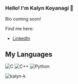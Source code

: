 ### Hello! I'm Kalyn Koyanagi 👋

Bio coming soon! 

Find me here:
  - [LinkedIn](https://www.linkedin.com/in/kalynkoy/)

## My Languages
<p>
  <img alt="C" src="https://img.shields.io/badge/c%20-%2300599C.svg?&style=for-the-badge&logo=c&logoColor=white"/>
  <img alt="C++" src="https://img.shields.io/badge/c++%20-%2300599C.svg?&style=for-the-badge&logo=c%2B%2B&ogoColor=white"/>
  <img alt="Python" src="https://img.shields.io/badge/python%20-%2314354C.svg?&style=for-the-badge&logo=python&logoColor=white"/>
</p>

<p><img align="center" src="https://github-readme-stats.vercel.app/api/top-langs?username=kalyn-k&show_icons=true&locale=en&layout=compact" alt="kalyn-k" /></p>
<!--
**kalyn-k/kalyn-k** is a ✨ _special_ ✨ repository because its `README.md` (this file) appears on your GitHub profile.

Here are some ideas to get you started:

- 🔭 I’m currently working on ...
- 🌱 I’m currently learning ...
- 👯 I’m looking to collaborate on ...
- 🤔 I’m looking for help with ...
- 💬 Ask me about ...
- 📫 How to reach me: ...
- 😄 Pronouns: she/her
- ⚡ Fun fact: ...
-->
